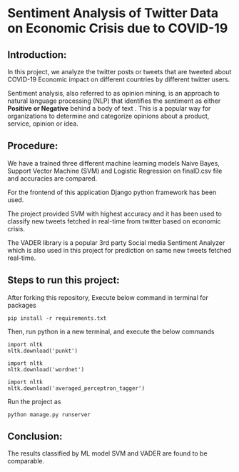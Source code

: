 # Sentiment Analysis of Twitter Data on Economic Crisis due to COVID-19

## Introduction:

In this project, we analyze the twitter posts or tweets that are tweeted about COVID-19 Economic impact on different countries by different twitter users.

Sentiment analysis, also referred to as opinion mining, is an approach to natural language processing (NLP) that identifies the sentiment as either **Positive or Negative** behind a body of text . This is a popular way for organizations to determine and categorize opinions about a product, service, opinion or idea.

## Procedure:

We have a trained three different machine learning models Naive Bayes, Support Vector Machine (SVM) and Logistic Regression on finalD.csv file and accuracies are compared.

For the frontend of this application Django python framework has been used.

The project provided SVM with highest accuracy and it has been used to classify new tweets fetched in real-time from twitter based on economic crisis.

The VADER library is a popular 3rd party Social media Sentiment Analyzer which is also used in this project for prediction on same new tweets fetched real-time.

## Steps to run this project:

After forking this repository,
Execute below command in terminal for packages

```
pip install -r requirements.txt
```

Then, run python in a new terminal, and execute the below commands

```
import nltk
nltk.download('punkt')
```

```
import nltk
nltk.download('wordnet')
```

```
import nltk
nltk.download('averaged_perceptron_tagger')
```

Run the project as

```
python manage.py runserver
```

## Conclusion:

The results classified by ML model SVM and VADER are found to be comparable.
